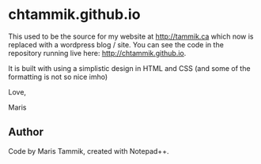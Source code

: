 # chtammik.github.io

This used to be the source for my website at http://tammik.ca which now is replaced with a wordpress blog / site.
You can see the code in the repository running live here: http://chtammik.github.io.

It is built with using a simplistic design in HTML and CSS (and some of the formatting is not so nice imho)

Love,

Maris

## Author

Code by Maris Tammik, created with Notepad++.

